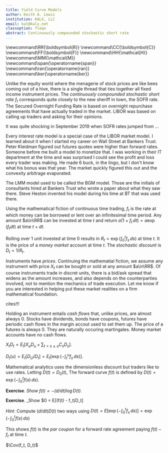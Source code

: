 ```yaml
---
title: Yield Curve Models
author: Keith A. Lewis
institution: KALX, LLC
email: kal@kalx.net
classoption: fleqn
abstract: Continuously compounded stochastic short rate
...
```


\newcommand\RR{\boldsymbol{R}}
\newcommand\CC{\boldsymbol{C}}
\newcommand\FF{\boldsymbol{F}}
\newcommand\HH{\mathcal{H}}
\newcommand\MM{\mathcal{M}}
\newcommand\span{\operatorname{span}}
\newcommand\ran{\operatorname{ran}}
\newcommand\ker{\operatorname{ker}}

Unlike the equity world where the menagerie of stock prices are like bees coming out of a hive,
there is a single thread that ties together all fixed income instrument prices.
The _continuously compounded stochastic short rate_ $f_t$ corresponds quite closely
to the new sheriff in town, the SOFR rate. The Secured Overnight Funding Rate
is based on overnight repurchase agreements that have actually traded in the market.
LIBOR was based on calling up traders and asking for their opinions.

It was quite shocking in September 2019 when SOFR rates jumped from ...

Every interest rate model is a special case of the LIBOR market model.
I learned about it when I started
my career on Wall Street at Bankers Trust. Peter Kleidman figured out
futures quotes were higher than forward rates.
Someone before me built a model to monetize that.
I was working in their IT department at the time
and was surprised I could see the profit and loss every trader was making.
He made 6 buck, in the lingo, but I don't know what his bonus was that year.
The market quickly figured this out and the convexity arbitrage evaporated.

The LMM model used to be called the BGM model. Those are the initials
of consultants hired at Bankers Trust who wrote a paper about what
they saw there. Steve Heston invented his model during his time
at BT that was used there.


Using the mathematical fiction of continuous time trading, $f_t$ 
is the rate at which money can be borrowed or lent over an infinitesimal time period.
Any amount $a\in\RR$ can be invested at time $t$ and return $a(1 + f_t\,dt) = a\exp(f_t dt)$ at
time $t + dt$.

Rolling over 1 unit invested at time 0 results in $R_t = \exp(\int_0^t f_s\,ds)$ at time $t$.
It is the price of a _money market_ account at time $t$.
The _stochastic discount_ is $D_t = 1/R_t$.

Instruments have _prices_. Continuing the mathematial fiction, we assume
any instrument with price $X_t$ can be bought or sold at any amount
$a\in\RR$.  Of course instruments trade in discret units, there is a
bid/ask spread that widens as the amount increases, and also depends on the
counterparties involved, not to mention the mechanics of trade execution.
Let me know if you are interested in helping put these market realities
on a firm mathematical foundation.

cites!!!

Holding an instrument entails _cash flows_ that, unlike prices, are almost always 0.
Stocks have dividends, bonds have coupons,
futures have periodic cash flows in the margin accout used to set them up.
The price of a futures is always 0. They are naturally occuring martingales. 
Money market accounts have no cash flows.

$X_t D_t = E_t[X_u D_u + \sum_{t < s \le u} C_s D_s]$.

$D_t(u) = E_t[D_U/D_t] = E_t[\exp(-\int_t^u f_s\,ds)]$.

Mathematical analytics uses the dimensionless discount but traders like to use rates.
Letting $D(t) = D_0(t)$, The forward curve $f(t)$ is defined
by $D(t) = \exp(-\int_0^t f(s)\,ds)$.

__Exercise__. _Show $f(t) = -(d/dt)\log D(t)$_.

__Exercise__. _Show $0 = E[(f(t) - f_t)D_t]

_Hint_: Compute $(d/dt)D(t)$ two ways using $D(t) = E[\exp(-\int_0^t f_s\,ds)] = \exp(-\int_0^t f(s)\,ds)$

This shows $f(t)$ is the _par coupon_ for a forward rate agreement paying $f(t) - f_t$ at time $t$.

$\Cov(f_t, D_t)$
